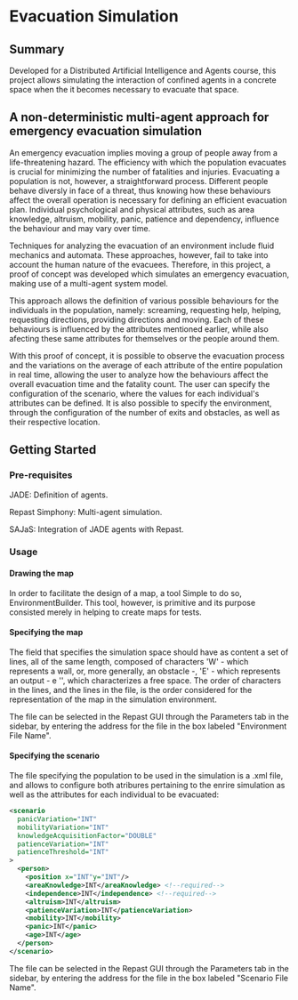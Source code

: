 # Evacuation Simulation

## Summary

Developed for a Distributed Artificial Intelligence and Agents course, this project allows simulating the interaction of confined agents in a concrete space when the it becomes necessary to evacuate that space.

## A non-deterministic multi-agent approach for emergency evacuation simulation

An emergency evacuation implies moving a group of people away from a life-threatening hazard. The efficiency with which the population evacuates is crucial for minimizing the number of fatalities and injuries. Evacuating a population is not, however, a straightforward process. Different people behave diversly in face of a threat, thus knowing how these behaviours affect the overall operation is necessary for defining an efficient evacuation plan. Individual psychological and physical attributes, such as area knowledge, altruism, mobility, panic, patience and dependency, influence the behaviour and may vary over time.

Techniques for analyzing the evacuation of an environment include fluid mechanics and automata. These approaches, however, fail to take into account the human nature of the evacuees. Therefore, in this project, a proof of concept was developed which simulates an emergency evacuation, making use of a multi-agent system model.

This approach allows the definition of various possible behaviours for the individuals in the population, namely: screaming, requesting help, helping, requesting directions, providing directions and moving. Each of these behaviours is influenced by the attributes mentioned earlier, while also afecting these same attributes for themselves or the people around them.

With this proof of concept, it is possible to observe the evacuation process and the variations on the average of each attribute of the entire population in real time, allowing the user to analyze how the behaviours affect the overall evacuation time and the fatality count. The user can specify the configuration of the scenario, where the values for each individual's attributes can be defined. It is also possible to specify the environment, through the configuration of the number of exits and obstacles, as well as their respective location.

## Getting Started

### Pre-requisites

JADE: Definition of agents.

Repast Simphony: Multi-agent simulation.

SAJaS: Integration of JADE agents with Repast.

### Usage
#### Drawing the map
In order to facilitate the design of a map, a tool Simple to do so, EnvironmentBuilder.
This tool, however, is primitive and its purpose consisted merely in helping to create maps for tests.

#### Specifying the map
The field that specifies the simulation space should have as content a set of lines, all of the same length, composed of characters
'W' - which represents a wall, or, more generally, an obstacle -, 'E' - which represents an output - e '', which characterizes a free space. The order of characters in the lines, and the lines in the file, is the order considered for the representation of the map in the simulation environment.

The file can be selected in the Repast GUI through the Parameters tab in the sidebar, by entering the address for the file in the box labeled "Environment File Name".

#### Specifying the scenario
The file specifying the population to be used in the simulation is a .xml file, and allows to configure both atribures pertaining to the enrire simulation as well as the attributes for each individual to be evacuated:

```xml
<scenario
  panicVariation="INT"
  mobilityVariation="INT"
  knowledgeAcquisitionFactor="DOUBLE"
  patienceVariation="INT"
  patienceThreshold="INT"
>
  <person>
    <position x="INT"y="INT"/>
    <areaKnowledge>INT</areaKnowledge> <!--required-->
    <independence>INT</independence> <!--required-->
    <altruism>INT</altruism>
    <patienceVariation>INT</patienceVariation>
    <mobility>INT</mobility>
    <panic>INT</panic>
    <age>INT</age>
  </person>
</scenario>
```

The file can be selected in the Repast GUI through the Parameters tab in the sidebar, by entering the address for the file in the box labeled "Scenario File Name".
